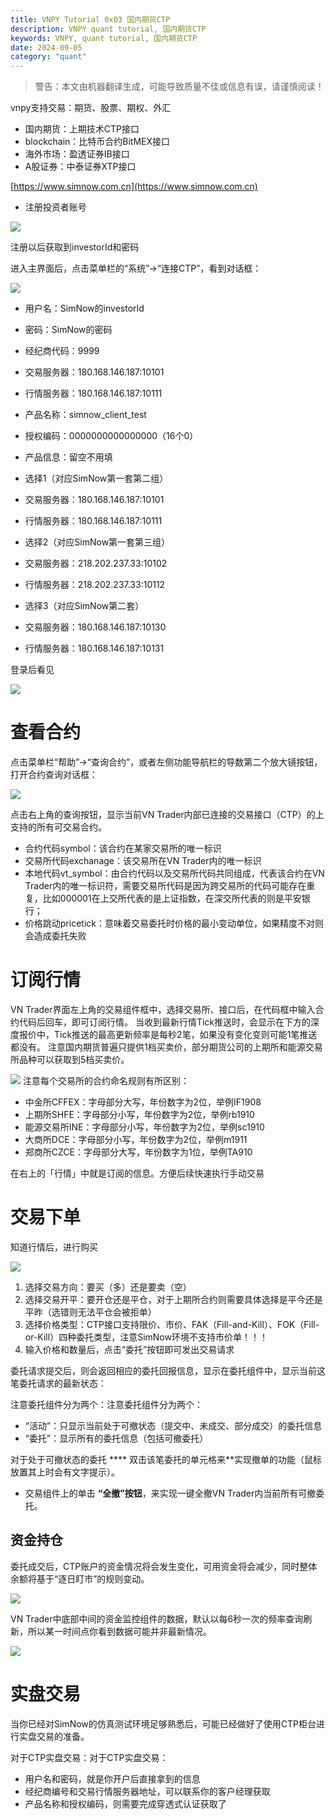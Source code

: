 ```yaml
---
title: VNPY Tutorial 0x03 国内期货CTP
description: VNPY quant tutorial, 国内期货CTP
keywords: VNPY, quant tutorial, 国内期货CTP
date: 2024-09-05
category: "quant" 
---
```


> 警告：本文由机器翻译生成，可能导致质量不佳或信息有误，请谨慎阅读！


vnpy支持交易：期货、股票、期权、外汇

* 国内期货：上期技术CTP接口
* blockchain：比特币合约BitMEX接口
* 海外市场：盈透证券IB接口
* A股证券：中泰证券XTP接口


 [https://www.simnow.com.cn](https://www.simnow.com.cn) 

* 注册投资者账号




 ![](https://i-blog.csdnimg.cn/blog_migrate/50be935380100076e9994b8d39f3e737.png) 


注册以后获取到investorId和密码

进入主界面后，点击菜单栏的“系统”->“连接CTP”，看到对话框：

 ![](https://mmbiz.qpic.cn/mmbiz_png/3HpBCK3bblBlC7XKiauJqp1EcQfwYFUzV2Fm1Pj4E7Jr1YzFMr3TK8bzjtIefib8vOkbAXRdZpywR8aickfkvU51Q/640?wx_fmt=png) 


- 用户名：SimNow的investorId
- 密码：SimNow的密码
- 经纪商代码：9999
- 交易服务器：180.168.146.187:10101
- 行情服务器：180.168.146.187:10111
- 产品名称：simnow_client_test
- 授权编码：0000000000000000（16个0）
- 产品信息：留空不用填


- 选择1（对应SimNow第一套第二组）
- 交易服务器：180.168.146.187:10101
- 行情服务器：180.168.146.187:10111
- 选择2（对应SimNow第一套第三组）
- 交易服务器：218.202.237.33:10102
- 行情服务器：218.202.237.33:10112
- 选择3（对应SimNow第二套）
- 交易服务器：180.168.146.187:10130
- 行情服务器：180.168.146.187:10131

登录后看见

 ![](https://mmbiz.qpic.cn/mmbiz_png/3HpBCK3bblBlC7XKiauJqp1EcQfwYFUzVSyPWJQED2rgkHhQyqYAQZqGVBxlJaYCia81xMviaCiabvyo3XswFPic4Dw/640?wx_fmt=png) 


# 查看合约

点击菜单栏“帮助”->“查询合约”，或者左侧功能导航栏的导数第二个放大镜按钮，打开合约查询对话框：

 ![](https://mmbiz.qpic.cn/mmbiz_png/3HpBCK3bblBlC7XKiauJqp1EcQfwYFUzVf6gLafyFqgCATlXJCA9eIfoxly5qBOypp44ncpTSwWZKPibuepGamHQ/640?wx_fmt=png) 


点击右上角的查询按钮，显示当前VN Trader内部已连接的交易接口（CTP）的上支持的所有可交易合约。


- 合约代码symbol：该合约在某家交易所的唯一标识
- 交易所代码exchanage：该交易所在VN Trader内的唯一标识
- 本地代码vt_symbol：由合约代码以及交易所代码共同组成，代表该合约在VN Trader内的唯一标识符，需要交易所代码是因为跨交易所的代码可能存在重复，比如000001在上交所代表的是上证指数，在深交所代表的则是平安银行；
- 价格跳动pricetick：意味着交易委托时价格的最小变动单位，如果精度不对则会造成委托失败



# 订阅行情

VN Trader界面左上角的交易组件框中，选择交易所、接口后，在代码框中输入合约代码后回车，即可订阅行情。
当收到最新行情Tick推送时，会显示在下方的深度报价中，Tick推送的最高更新频率是每秒2笔，如果没有变化变则可能1笔推送都没有。
注意国内期货普遍只提供1档买卖价，部分期货公司的上期所和能源交易所品种可以获取到5档买卖价。


 ![](https://xcy-1251434521.cos.ap-chengdu.myqcloud.com/picture/202409051333423.png?imageSlim) 
注意每个交易所的合约命名规则有所区别：
- 中金所CFFEX：字母部分大写，年份数字为2位，举例IF1908
- 上期所SHFE：字母部分小写，年份数字为2位，举例rb1910
- 能源交易所INE：字母部分小写，年份数字为2位，举例sc1910
- 大商所DCE：字母部分小写，年份数字为2位，举例m1911
- 郑商所CZCE：字母部分大写，年份数字为1位，举例TA910

在右上的「行情」中就是订阅的信息。方便后续快速执行手动交易


# 交易下单

知道行情后，进行购买


 ![](https://xcy-1251434521.cos.ap-chengdu.myqcloud.com/picture/202409051355983.png?imageSlim) 

1. 选择交易方向：要买（多）还是要卖（空）
2. 选择交易开平：要开仓还是平仓，对于上期所合约则需要具体选择是平今还是平昨（选错则无法平仓会被拒单）
3. 选择价格类型：CTP接口支持限价、市价、FAK（Fill-and-Kill）、FOK（Fill-or-Kill）四种委托类型，注意SimNow环境不支持市价单！！！
4. 输入价格和数量后，点击“委托”按钮即可发出交易请求


委托请求提交后，则会返回相应的委托回报信息，显示在委托组件中，显示当前这笔委托请求的最新状态：

注意委托组件分为两个：注意委托组件分为两个：

- “活动”：只显示当前处于可撤状态（提交中、未成交、部分成交）的委托信息
- “委托”：显示所有的委托信息（包括可撤委托）

对于处于可撤状态的委托
 **** 双击该笔委托的单元格来**实现撤单的功能（鼠标放置其上时会有文字提示）。
* 交易组件上的单击 **“全撤”按钮**，来实现一键全撤VN Trader内当前所有可撤委托。



## 资金持仓

委托成交后，CTP账户的资金情况将会发生变化，可用资金将会减少，同时整体余额将基于“逐日盯市”的规则变动。

 ![](https://mmbiz.qpic.cn/mmbiz_png/3HpBCK3bblBlC7XKiauJqp1EcQfwYFUzVQEElpDItOibTooDWecQQvNQheNdz4tSPvWKHe89K84Fd6gicqGibpRXKA/640?wx_fmt=png&tp=webp&wxfrom=5&wx_lazy=1&wx_co=1) 


VN Trader中底部中间的资金监控组件的数据，默认以每6秒一次的频率查询刷新，所以某一时间点你看到数据可能并非最新情况。


 ![](https://mmbiz.qpic.cn/mmbiz_png/3HpBCK3bblBlC7XKiauJqp1EcQfwYFUzVyKXqiaTRHa88fP7PicS2kGvBkyD8icJmItHy4WrPdlIasZtEibKkf4T3ZA/640?wx_fmt=png&tp=webp&wxfrom=5&wx_lazy=1&wx_co=1) 



# 实盘交易

  

当你已经对SimNow的仿真测试环境足够熟悉后，可能已经做好了使用CTP柜台进行实盘交易的准备。

对于CTP实盘交易：对于CTP实盘交易：

- 用户名和密码，就是你开户后直接拿到的信息
- 经纪商编号和交易行情服务器地址，可以联系你的客户经理获取
- 产品名称和授权编码，则需要完成穿透式认证获取了
